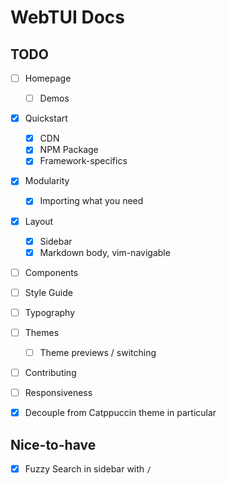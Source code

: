 # WebTUI Docs

## TODO

- [ ] Homepage
  - [ ] Demos
- [x] Quickstart
  - [x] CDN
  - [x] NPM Package
  - [x] Framework-specifics
- [x] Modularity
  - [x] Importing what you need
- [x] Layout
  - [x] Sidebar
  - [x] Markdown body, vim-navigable
- [ ] Components
- [ ] Style Guide
- [ ] Typography
- [ ] Themes
  - [ ] Theme previews / switching
- [ ] Contributing
- [ ] Responsiveness

- [x] Decouple from Catppuccin theme in particular

## Nice-to-have

- [x] Fuzzy Search in sidebar with `/`
